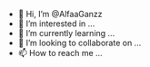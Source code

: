 - 👋 Hi, I’m @AlfaaGanzz
- 👀 I’m interested in ...
- 🌱 I’m currently learning ...
- 💞️ I’m looking to collaborate on ...
- 📫 How to reach me ...

<!---
AlfaaGanzz/AlfaaGanzz is a ✨ special ✨ repository because its `README.md` (this file) appears on your GitHub profile.
You can click the Preview link to take a look at your changes.
--->
